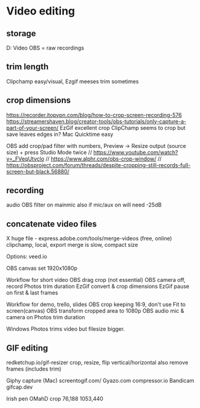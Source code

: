 # Video editing

## storage
D: Video
OBS = raw recordings

## trim length
Clipchamp easy/visual, Ezgif meeses trim sometimes

## crop dimensions  
https://recorder.itopvpn.com/blog/how-to-crop-screen-recording-576
https://streamershaven.blog/creator-tools/obs-tutorials/only-capture-a-part-of-your-screen/
EzGif excellent crop
ClipChamp seems to crop but save leaves edges in?
Mac Quicktime easy

OBS add crop/pad filter with numbers, Preview -> Resize output (source size) + press Studio Mode twice // https://www.youtube.com/watch?v=_FVeqUtyclo // https://www.alphr.com/obs-crop-window/ // https://obsproject.com/forum/threads/despite-cropping-still-records-full-screen-but-black.56880/

## recording
audio OBS filter on mainmic
also if mic/aux on will need -25dB

## concatenate video files
X huge file - express.adobe.com/tools/merge-videos (free, online)
clipchamp, local, export merge is slow, compact size


Options: veed.io 

OBS canvas set 1920x1080p

Workflow for short video
OBS drag crop (not essential)
OBS camera off, record
Photos trim duration
EzGif convert & crop dimensions
EzGif pause on first & last frames

Workflow for demo, trello, slides
OBS crop keeping 16:9, don't use Fit to screen(canvas)
OBS transform cropped area to 1080p
OBS audio mic & camera on
Photos trim duration

Windows Photos trims video but filesize bigger.

## GIF editing

redketchup.io/gif-resizer
crop, resize, flip vertical/horizontal
also remove frames (includes trim)

Giphy capture (Mac)
screentogif.com/
Gyazo.com
compressor.io
Bandicam
gifcap.dev

Irish pen OMahD crop 76,188 1053,440
